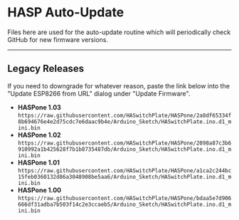 # HASP Auto-Update

Files here are used for the auto-update routine which will periodically check GitHub for new firmware versions.  

---

## Legacy Releases

If you need to downgrade for whatever reason, paste the link below into the "Update ESP8266 from URL" dialog under "Update Firmware".

* **HASPone 1.03** `https://raw.githubusercontent.com/HASwitchPlate/HASPone/2a8df65334f8b694676e4e2d75cdc7e6daac9b4e/Arduino_Sketch/HASwitchPlate.ino.d1_mini.bin`
* **HASPone 1.02** `https://raw.githubusercontent.com/HASwitchPlate/HASPone/2098a87c3b6910992a1b425628f7b1b8735487db/Arduino_Sketch/HASwitchPlate.ino.d1_mini.bin`
* **HASPone 1.01** `https://raw.githubusercontent.com/HASwitchPlate/HASPone/a1ca2c244bc15feb0360132d86a3048908be5aa6/Arduino_Sketch/HASwitchPlate.ino.d1_mini.bin`
* **HASPone 1.00** `https://raw.githubusercontent.com/HASwitchPlate/HASPone/bdaa5e7d906666df31adba7b503f14c2e3ccaeb5/Arduino_Sketch/HASwitchPlate.ino.d1_mini.bin`
